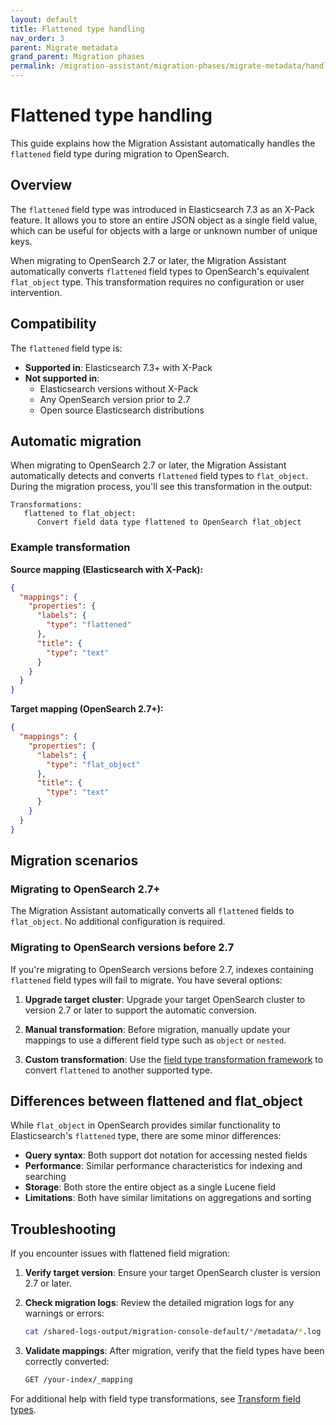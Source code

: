```yaml
---
layout: default
title: Flattened type handling
nav_order: 3
parent: Migrate metadata
grand_parent: Migration phases
permalink: /migration-assistant/migration-phases/migrate-metadata/handling-flattened-type/
---
```


# Flattened type handling

This guide explains how the Migration Assistant automatically handles the `flattened` field type during migration to OpenSearch.

## Overview

The `flattened` field type was introduced in Elasticsearch 7.3 as an X-Pack feature. It allows you to store an entire JSON object as a single field value, which can be useful for objects with a large or unknown number of unique keys.

When migrating to OpenSearch 2.7 or later, the Migration Assistant automatically converts `flattened` field types to OpenSearch's equivalent `flat_object` type. This transformation requires no configuration or user intervention.

## Compatibility

The `flattened` field type is:
- **Supported in**: Elasticsearch 7.3+ with X-Pack
- **Not supported in**:
  - Elasticsearch versions without X-Pack
  - Any OpenSearch version prior to 2.7
  - Open source Elasticsearch distributions

## Automatic migration

When migrating to OpenSearch 2.7 or later, the Migration Assistant automatically detects and converts `flattened` field types to `flat_object`. During the migration process, you'll see this transformation in the output:

```
Transformations:
   flattened to flat_object:
      Convert field data type flattened to OpenSearch flat_object
```

### Example transformation

**Source mapping (Elasticsearch with X-Pack):**
```json
{
  "mappings": {
    "properties": {
      "labels": {
        "type": "flattened"
      },
      "title": {
        "type": "text"
      }
    }
  }
}
```

**Target mapping (OpenSearch 2.7+):**
```json
{
  "mappings": {
    "properties": {
      "labels": {
        "type": "flat_object"
      },
      "title": {
        "type": "text"
      }
    }
  }
}
```

## Migration scenarios

### Migrating to OpenSearch 2.7+

The Migration Assistant automatically converts all `flattened` fields to `flat_object`. No additional configuration is required.

### Migrating to OpenSearch versions before 2.7

If you're migrating to OpenSearch versions before 2.7, indexes containing `flattened` field types will fail to migrate. You have several options:

1. **Upgrade target cluster**: Upgrade your target OpenSearch cluster to version 2.7 or later to support the automatic conversion.

2. **Manual transformation**: Before migration, manually update your mappings to use a different field type such as `object` or `nested`.

3. **Custom transformation**: Use the [field type transformation framework]({{site.url}}{{site.baseurl}}/migration-assistant/migration-phases/migrate-metadata/handling-field-type-breaking-changes/) to convert `flattened` to another supported type.

## Differences between flattened and flat_object

While `flat_object` in OpenSearch provides similar functionality to Elasticsearch's `flattened` type, there are some minor differences:

- **Query syntax**: Both support dot notation for accessing nested fields
- **Performance**: Similar performance characteristics for indexing and searching
- **Storage**: Both store the entire object as a single Lucene field
- **Limitations**: Both have similar limitations on aggregations and sorting

## Troubleshooting

If you encounter issues with flattened field migration:

1. **Verify target version**: Ensure your target OpenSearch cluster is version 2.7 or later.

2. **Check migration logs**: Review the detailed migration logs for any warnings or errors:
   ```bash
   cat /shared-logs-output/migration-console-default/*/metadata/*.log
   ```

3. **Validate mappings**: After migration, verify that the field types have been correctly converted:
   ```bash
   GET /your-index/_mapping
   ```

For additional help with field type transformations, see [Transform field types]({{site.url}}{{site.baseurl}}/migration-assistant/migration-phases/migrate-metadata/handling-field-type-breaking-changes/).
